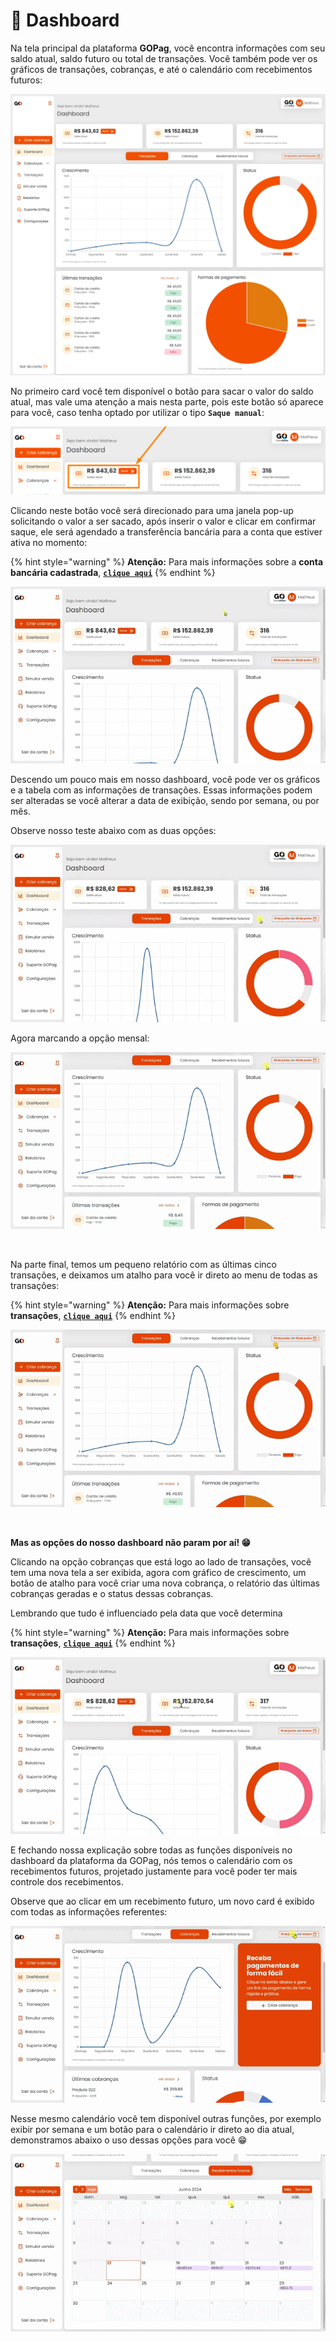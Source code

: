 # 📱 Dashboard

Na tela principal da plataforma **GOPag**, você encontra informações com seu saldo atual, saldo futuro ou total de transações.
Você também pode ver os gráficos de transações, cobranças, e até o calendário com recebimentos futuros:

![](../assets/prints/tela_inicial.jpg)

No primeiro card você tem disponível o botão para sacar o valor do saldo atual, mas vale uma atenção a mais nesta parte, pois este botão só aparece para você, caso tenha optado por utilizar o tipo **`Saque manual`**:

![](../assets/prints/dashboard_btn_saque.png)

Clicando neste botão você será direcionado para uma janela pop-up solicitando o valor a ser sacado, após inserir o valor e clicar em confirmar saque, ele será agendado a transferência bancária para a conta que estiver ativa no momento:

{% hint style="warning" %}
**Atenção:** Para mais informações sobre a **conta bancária cadastrada**, [**`clique aqui`**](https://docs.gopag.com.br/configuracoes#conta-bancaria)
{% endhint %}

![](../assets/prints/dashboard_btn_saque.gif)

Descendo um pouco mais em nosso dashboard, você pode ver os gráficos e a tabela com as informações de transações. Essas informações podem ser alteradas se você alterar a data de exibição, sendo por semana, ou por mês.

Observe nosso teste abaixo com as duas opções:

![](../assets/prints/dashboard_transacoes_semana.gif)

Agora marcando a opção mensal:

![](../assets/prints/dashboard_transacoes_mensal.gif)

<br>

Na parte final, temos um pequeno relatório com as últimas cinco transações, e deixamos um atalho para você ir direto ao menu de todas as transações:

{% hint style="warning" %}
**Atenção:** Para mais informações sobre **transações**, [**`clique aqui`**](/TRANSACOES/README.md)
{% endhint %}

![](../assets/prints/dashboard_transacoes_botao.gif)

<br>

**Mas as opções do nosso dashboard não param por aí! 😁**

Clicando na opção cobranças que está logo ao lado de transações, você tem uma nova tela a ser exibida, agora com gráfico de crescimento, um botão de atalho para você criar uma nova cobrança, o relatório das últimas cobranças geradas e o status dessas cobranças. 

Lembrando que tudo é influenciado pela data que você determina

{% hint style="warning" %}
**Atenção:** Para mais informações sobre **transações**, [**`clique aqui`**](/TRANSACOES/README.md)
{% endhint %}

![](../assets/prints/dashboard_cobrancas.gif)

E fechando nossa explicação sobre todas as funções disponíveis no dashboard da plataforma da GOPag, nós temos o calendário com os recebimentos futuros, projetado justamente para você poder ter mais controle dos recebimentos.

Observe que ao clicar em um recebimento futuro, um novo card é exibido com todas as informações referentes:

![](../assets/prints/dashboard_recebimentos.gif)

Nesse mesmo calendário você tem disponível outras funções, por exemplo exibir por semana e um botão para o calendário ir direto ao dia atual, demonstramos abaixo o uso dessas opções para você 😁

![](../assets/prints/dashboard_recebimentos_calendario.gif)


